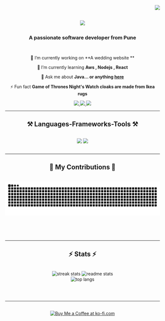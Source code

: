 <img align="right" src="https://visitor-badge.laobi.icu/badge?page_id=Swapnilpatil03.Swapnilpatil.03" />

<h1 align="center">
    <img src="https://readme-typing-svg.herokuapp.com/?font=Righteous&size=35&center=true&vCenter=true&width=500&height=70&duration=4000&lines=Hi+There!+👋;+I'm+Swapnil+Patil!;" />
</h1>

<h3 align="center">A passionate software developer from Pune</h3>

<br/>

<div align="center">
 
 🔭 I’m currently working on **A wedding website **
 
 🌱 I’m currently learning **Aws , Nodejs , React**

💬 Ask me about **Java... or anything [here](https://github.com/Swapnilpatil03/Swapnilpatil03/issues)**

⚡ Fun fact **Game of Thrones Night's Watch cloaks are made from Ikea rugs**

 </div>
 
<div align="center"> 
  <a href="mailto:patilswapnil0823@gmail.com">
    <img src="https://img.shields.io/badge/Gmail-333333?style=for-the-badge&logo=gmail&logoColor=red" />
  </a>
  <a href="https://www.linkedin.com/in/swapnil-patil-3652272a7/" target="_blank">
    <img src="https://img.shields.io/badge/LinkedIn-0077B5?style=for-the-badge&logo=linkedin&logoColor=white" target="_blank" />
  </a>
  <a href="https://github.com/Swapnilpatil03" target="_blank">
     <img src="https://img.shields.io/badge/Portfolio-FF5722?style=for-the-badge&logo=todoist&logoColor=white" target="_blank" /> <!-- sqlite, safari, google-chrome are other good icon options -->
  </a>
</div>

 <hr/>
 
<h2 align="center">⚒️ Languages-Frameworks-Tools ⚒️</h2>
<br/>
<div align="center">
    <img src="https://skillicons.dev/icons?i=java,bootstrap,html,css,vscode,github,figma,canva,tailwind,git" />
    <img src="https://skillicons.dev/icons?i=javascript,typescript,mongodb,c,java,mysql,php,jdbc" /><br>
</div>

<br/>
<hr/>

<div align="center">
  <h2>🐍 My Contributions 🐍</h2>
  <br>
  <img alt="snake eating my contributions" src="https://raw.githubusercontent.com/Swapnilpatil03/Swapnilpatil03/output/github-contribution-grid-snake.svg" />
  
  <br/><br/><br/>
</div>

<hr/>

<h2 align="center">⚡ Stats ⚡</h2>
<br>
<div align=center>
  <img width=390 src="https://github-readme-streak-stats-salesp07.vercel.app/?user=Swapnilpatil03&count_private=true&theme=react&border_radius=10" alt="streak stats"/>
  <img width=390 src="https://github-readme-stats-salesp07.vercel.app/api?username=Swapnilpatil03&count_private=true&show_icons=true&theme=react&rank_icon=github&border_radius=10" alt="readme stats" />
  <br/>
  <img width=325 align="center" src="https://github-readme-stats-salesp07.vercel.app/api/top-langs/?username=Swapnilpatil03&hide=HTML&langs_count=8&layout=compact&theme=react&border_radius=10&size_weight=0.5&count_weight=0.5&exclude_repo=github-readme-stats" alt="top langs" />
</div>

<br/><br/>

<hr/>

<br/>

<div align="center">
<a href='https://ko-fi.com/V7V4RAK9C' target='_blank'><img height='64' style='border:0px;height:64px;' src='https://storage.ko-fi.com/cdn/kofi1.png?v=3' border='0' alt='Buy Me a Coffee at ko-fi.com' /></a>
</div>

<br/>

